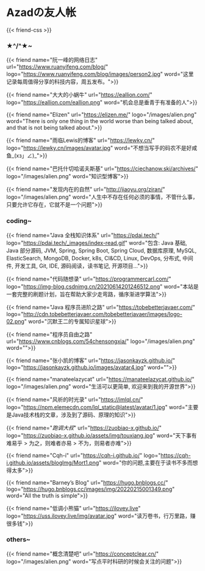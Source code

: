 # Azadの友人帐

{{< friend-css >}}

### ★^/^★~

{{< friend
name="阮一峰的网络日志"
url="https://www.ruanyifeng.com/blog/"
logo="https://www.ruanyifeng.com/blog/images/person2.jpg"
word="这里记录每周值得分享的科技内容，周五发布。">}}

{{< friend
name="大大的小蜗牛"
url="https://eallion.com/"
logo="https://eallion.com/eallion.png"
word="机会总是垂青于有准备的人">}}

{{< friend
name="Elizen"
url="https://elizen.me/"
logo="/images/alien.png"
word="There is only one thing in the world worse than being talked about, and that is not being talked about.">}}

{{< friend
name="雨临Lewis的博客"
url="https://lewky.cn/"
logo="https://lewky.cn/images/avatar.jpg"
word="不想当写手的码农不是好咸鱼_(xз」∠)_">}}

{{< friend
name="巴托什切哈诺夫斯基"
url="https://ciechanow.ski/archives/"
logo="/images/alien.png"
word="知识型博客">}}

{{< friend
name="发现内在的自然"
url="http://jiaoyu.org/ziran/"
logo="/images/alien.png"
word="人生中不存在任何必须的事情，不管什么事，只要允许它存在，它就不是一个问题">}}

### coding~

{{< friend
name="Java 全栈知识体系"
url="https://pdai.tech/"
logo="https://pdai.tech/_images/index-read.gif"
word="包含: Java 基础, Java 部分源码, JVM, Spring, Spring Boot, Spring Cloud, 数据库原理, MySQL, ElasticSearch, MongoDB, Docker, k8s, CI&CD, Linux, DevOps, 分布式, 中间件, 开发工具, Git, IDE, 源码阅读，读书笔记, 开源项目...">}}

{{< friend
name="代码随想录"
url="https://programmercarl.com/"
logo="https://img-blog.csdnimg.cn/20210614201246512.png"
word="本站是一套完整的刷题计划，旨在帮助大家少走弯路，循序渐进学算法">}}

{{< friend
name="Java 程序员进阶之路"
url="https://tobebetterjavaer.com/"
logo="http://cdn.tobebetterjavaer.com/tobebetterjavaer/images/logo-02.png"
word="沉默王二的专属知识星球">}}

{{< friend
name="程序员自由之路"
url="https://www.cnblogs.com/54chensongxia/"
logo="/images/alien.png"
word="">}}

{{< friend
name="张小凯的博客"
url="https://jasonkayzk.github.io/"
logo="https://jasonkayzk.github.io/images/avatar4.jpg"
word="">}}

{{< friend
name="manateelazycat"
url="https://manateelazycat.github.io/"
logo="/images/alien.png"
word="生活可以更简单, 欢迎来到我的开源世界">}}

{{< friend
name="风祈的时光录"
url="https://imlql.cn/"
logo="https://npm.elemecdn.com/lql_static@latest/avatar/1.jpg"
word="主要是Java技术栈的文章，涉及到了源码、原理的知识">}}

{{< friend
name="_跑调大叔_"
url="https://zuobiao-x.github.io/"
logo="https://zuobiao-x.github.io/assets/img/touxiang.jpg"
word="天下事有难易乎 > 为之，则难者亦易 > 不为，则易者亦难">}}

{{< friend
name="Cqh-i"
url="https://cqh-i.github.io/"
logo="https://cqh-i.github.io/assets/blogImg/Mort1.png"
word="你的问题,主要在于读书不多而想得太多">}}

{{< friend
name="Barney’s Blog"
url="https://hugo.bnblogs.cc/"
logo="https://hugo.bnblogs.cc/images/img/20220215001349.png"
word="All the truth is simple">}}

{{< friend
name="低调小熊猫"
url="https://ilovey.live"
logo="https://uss.ilovey.live/img/avatar.jpg"
word="读万卷书，行万里路，赚很多钱">}}

### others~
{{< friend
name="概念清楚吧"
url="https://conceptclear.cn/"
logo="/images/alien.png"
word="写点平时科研的时候会关注的问题">}}

